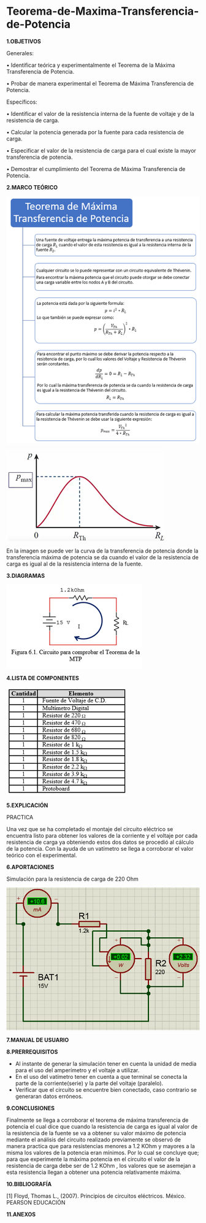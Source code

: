 # Teorema-de-Maxima-Transferencia-de-Potencia

**1.OBJETIVOS**

Generales:

•	Identificar teórica y experimentalmente el Teorema de la Máxima Transferencia de Potencia.

•	 Probar de manera experimental el Teorema de Máxima Transferencia de Potencia. 

Específicos:

•	Identificar el valor de la resistencia interna de la fuente de voltaje y de la resistencia de carga. 

•	Calcular la potencia generada por la fuente para cada resistencia de carga. 

•	Especificar el valor de la resistencia de carga para el cual existe la mayor transferencia de potencia. 

•	Demostrar el cumplimiento del Teorema de Máxima Transferencia de Potencia. 


**2.MARCO TEÓRICO**

![Transferencia de Potencia](https://github.com/Katherine01-Arevalo/Teorema-de-Maxima-Transferencia-de-Potencia/blob/main/img/Transferencia%20de%20potencia.png)

![Grafico_potencia](https://github.com/Katherine01-Arevalo/Teorema-de-Maxima-Transferencia-de-Potencia/blob/main/img/Grafico_potencia.png)

En la imagen se puede ver la curva de la transferencia de potencia donde la transferencia máxima de potencia se da cuando el valor de la resistencia de carga es igual al de la resistencia interna de la fuente.  

**3.DIAGRAMAS**

![circuito](https://github.com/Katherine01-Arevalo/Teorema-de-Maxima-Transferencia-de-Potencia/blob/main/img/circuito.png)

**4.LISTA DE COMPONENTES**

![lista](https://github.com/Katherine01-Arevalo/Teorema-de-Maxima-Transferencia-de-Potencia/blob/main/img/materiales.png)

**5.EXPLICACIÓN**

PRACTICA 

Una vez que se ha completado el montaje del circuito eléctrico se encuentra listo para obtener los valores de la corriente  y el voltaje  por cada resistencia de carga   ya obteniendo estos dos datos se procedió al cálculo de la potencia.
 Con la ayuda de un vatímetro se llega a corroborar el valor teórico con el experimental.


**6.APORTACIONES**

Simulación para  la resistencia de carga  de 220 Ohm

![simulacion](https://github.com/Katherine01-Arevalo/Teorema-de-Maxima-Transferencia-de-Potencia/blob/main/img/simulacion.png)

**7.MANUAL DE USUARIO** 

**8.PRERREQUISITOS**

- Al instante de generar la simulación tener en cuenta la unidad de media para el uso del amperímetro y el voltaje a utilizar.
- En el uso del vatímetro tener en cuenta  a que terminal se conecta la parte de la corriente(serie) y la parte del voltaje (paralelo).
- Verificar que el circuito se encuentre bien conectado, caso contrario se generaran datos erróneos.


**9.CONCLUSIONES**

Finalmente se llega a corroborar el teorema de  máxima  transferencia de potencia el cual dice que cuando la resistencia de  carga es igual al valor de la resistencia de la fuente se va a obtener su valor máximo de potencia mediante el análisis del circuito realizado previamente se observó de manera practica que para resistencias menores a 1.2 KOhm y mayores a la misma los valores de la potencia eran mínimos. Por lo cual se concluye que; para que experimente la máxima potencia  en el circuito el valor de la resistencia de carga debe ser de 1.2 KOhm , los valores que se asemejan  a esta resistencia  llegan a obtener una potencia relativamente máxima.

**10.BIBLIOGRAFÍA**

[1]	Floyd, Thomas L., (2007). Principios de circuitos eléctricos. México. PEARSON EDUCACIÓN

**11.ANEXOS**
